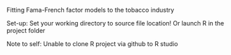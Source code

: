 Fitting Fama-French factor models to the tobacco industry



Set-up:
Set your working directory to source file location!
Or launch R in the project folder

Note to self:
Unable to clone R project via github to R studio
